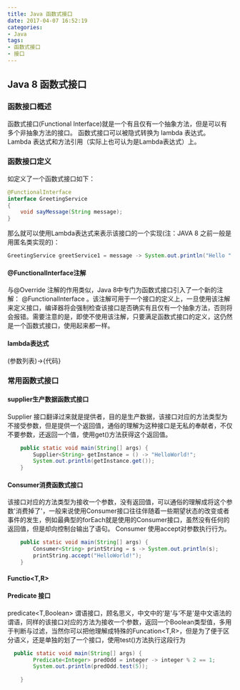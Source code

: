 ```yaml
---
title: Java 函数式接口
date: 2017-04-07 16:52:19
categories: 
- Java
tags: 
- 函数式接口
- 接口
---
```

## Java 8 函数式接口
### 函数接口概述
函数式接口(Functional Interface)就是一个有且仅有一个抽象方法，但是可以有多个非抽象方法的接口。
函数式接口可以被隐式转换为 lambda 表达式。
Lambda 表达式和方法引用（实际上也可认为是Lambda表达式）上。
<!--more-->
### 函数接口定义
如定义了一个函数式接口如下：
```Java
@FunctionalInterface
interface GreetingService 
{
    void sayMessage(String message);
}
```
那么就可以使用Lambda表达式来表示该接口的一个实现(注：JAVA 8 之前一般是用匿名类实现的)：

```Java
GreetingService greetService1 = message -> System.out.println("Hello " + message);
```
#### @FunctionalInterface注解

与@Override 注解的作用类似，Java 8中专门为函数式接口引入了一个新的注解： @FunctionalInterface 。该注解可用于一个接口的定义上，一旦使用该注解来定义接口，编译器将会强制检查该接口是否确实有且仅有一个抽象方法，否则将会报错。需要注意的是，即使不使用该注解，只要满足函数式接口的定义，这仍然是一个函数式接口，使用起来都一样。

#### lambda表达式
(参数列表)->{代码}

### 常用函数式接口

#### supplier生产数据函数式接口

Supplier 接口翻译过来就是提供者，目的是生产数据，该接口对应的方法类型为不接受参数，但是提供一个返回值，通俗的理解为这种接口是无私的奉献者，不仅不要参数，还返回一个值，使用get()方法获得这个返回值。
```Java
    public static void main(String[] args) {
        Supplier<String> getInstance = () -> "HelloWorld!";
        System.out.println(getInstance.get());
    }
```
#### Consumer消费函数式接口
该接口对应的方法类型为接收一个参数，没有返回值，可以通俗的理解成将这个参数'消费掉了'，一般来说使用Consumer接口往往伴随着一些期望状态的改变或者事件的发生，例如最典型的forEach就是使用的Consumer接口，虽然没有任何的返回值，但是却向控制台输出了语句。
Consumer 使用accept对参数执行行为。
```Java
    public static void main(String[] args) {
        Consumer<String> printString = s -> System.out.println(s);
        printString.accept("HelloWorld!");
    }
```

#### Functio<T,R>


#### Predicate 接口

predicate<T,Boolean> 谓语接口，顾名思义，中文中的‘是’与‘不是’是中文语法的谓语，同样的该接口对应的方法为接收一个参数，返回一个Boolean类型值，多用于判断与过滤，当然你可以把他理解成特殊的Funcation<T,R>，但是为了便于区分语义，还是单独的划了一个接口，使用test()方法执行这段行为
```Java
  public static void main(String[] args) {
        Predicate<Integer> predOdd = integer -> integer % 2 == 1;
        System.out.println(predOdd.test(5));
	    
    }
```
